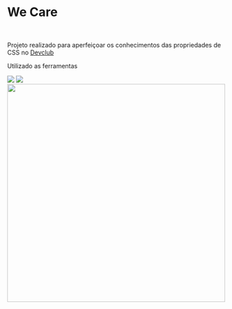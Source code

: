 <h1>We Care</h1>
<br>
<p>Projeto realizado para aperfeiçoar os conhecimentos das propriedades de CSS no <a href="https://rodolfomori.com.br/">Devclub</a></p>
<p>Utilizado as ferramentas</p>
  <img src="https://img.shields.io/badge/HTML5-5c60e0?style=for-the-badge&logo=html5&logoColor=white"/>
 <img src="https://img.shields.io/badge/CSS-5c60e0?style=for-the-badge&logo=css3&logoColor=white"/>
 <br>
 <img width= 500px src="https://github.com/IsabelPereira9405/CSS-2/blob/master/0fde2e288bc.png?raw=true"/>
